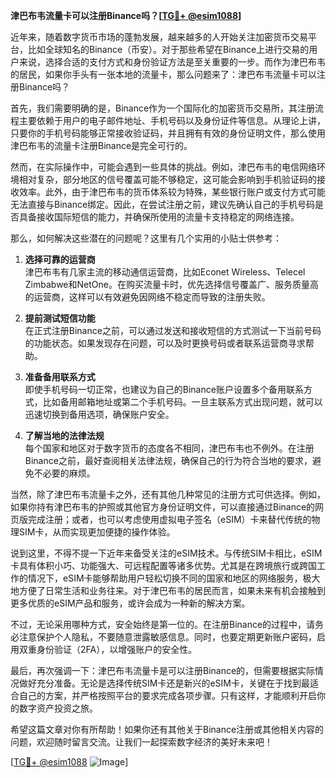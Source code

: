 **津巴布韦流量卡可以注册Binance吗？[[TG💪+ @esim1088](https://t.me/s/esim1088)]**

近年来，随着数字货币市场的蓬勃发展，越来越多的人开始关注加密货币交易平台，比如全球知名的Binance（币安）。对于那些希望在Binance上进行交易的用户来说，选择合适的支付方式和身份验证方法是至关重要的一步。而作为津巴布韦的居民，如果你手头有一张本地的流量卡，那么问题来了：津巴布韦流量卡可以注册Binance吗？

首先，我们需要明确的是，Binance作为一个国际化的加密货币交易所，其注册流程主要依赖于用户的电子邮件地址、手机号码以及身份证件等信息。从理论上讲，只要你的手机号码能够正常接收验证码，并且拥有有效的身份证明文件，那么使用津巴布韦的流量卡注册Binance是完全可行的。

然而，在实际操作中，可能会遇到一些具体的挑战。例如，津巴布韦的电信网络环境相对复杂，部分地区的信号覆盖可能不够稳定，这可能会影响到手机验证码的接收效率。此外，由于津巴布韦的货币体系较为特殊，某些银行账户或支付方式可能无法直接与Binance绑定。因此，在尝试注册之前，建议先确认自己的手机号码是否具备接收国际短信的能力，并确保所使用的流量卡支持稳定的网络连接。

那么，如何解决这些潜在的问题呢？这里有几个实用的小贴士供参考：

1. **选择可靠的运营商**  
   津巴布韦有几家主流的移动通信运营商，比如Econet Wireless、Telecel Zimbabwe和NetOne。在购买流量卡时，优先选择信号覆盖广、服务质量高的运营商，这样可以有效避免因网络不稳定而导致的注册失败。

2. **提前测试短信功能**  
   在正式注册Binance之前，可以通过发送和接收短信的方式测试一下当前号码的功能状态。如果发现存在问题，可以及时更换号码或者联系运营商寻求帮助。

3. **准备备用联系方式**  
   即使手机号码一切正常，也建议为自己的Binance账户设置多个备用联系方式，比如备用邮箱地址或第二个手机号码。一旦主联系方式出现问题，就可以迅速切换到备用选项，确保账户安全。

4. **了解当地的法律法规**  
   每个国家和地区对于数字货币的态度各不相同，津巴布韦也不例外。在注册Binance之前，最好查阅相关法律法规，确保自己的行为符合当地的要求，避免不必要的麻烦。

当然，除了津巴布韦流量卡之外，还有其他几种常见的注册方式可供选择。例如，如果你持有津巴布韦的护照或其他官方身份证明文件，可以直接通过Binance的网页版完成注册；或者，也可以考虑使用虚拟电子签名（eSIM）卡来替代传统的物理SIM卡，从而实现更加便捷的操作体验。

说到这里，不得不提一下近年来备受关注的eSIM技术。与传统SIM卡相比，eSIM卡具有体积小巧、功能强大、可远程配置等诸多优势。尤其是在跨境旅行或跨国工作的情况下，eSIM卡能够帮助用户轻松切换不同的国家和地区的网络服务，极大地方便了日常生活和业务往来。对于津巴布韦的居民而言，如果未来有机会接触到更多优质的eSIM产品和服务，或许会成为一种新的解决方案。

不过，无论采用哪种方式，安全始终是第一位的。在注册Binance的过程中，请务必注意保护个人隐私，不要随意泄露敏感信息。同时，也要定期更新账户密码，启用双重身份验证（2FA），以增强账户的安全性。

最后，再次强调一下：津巴布韦流量卡是可以注册Binance的，但需要根据实际情况做好充分准备。无论是选择传统SIM卡还是新兴的eSIM卡，关键在于找到最适合自己的方案，并严格按照平台的要求完成各项步骤。只有这样，才能顺利开启你的数字资产投资之旅。

希望这篇文章对你有所帮助！如果你还有其他关于Binance注册或其他相关内容的问题，欢迎随时留言交流。让我们一起探索数字经济的美好未来吧！

[[TG💪+ @esim1088](https://t.me/s/esim1088) ![Image](https://i.postimg.cc/4NQfJmqS/Snipaste-2025-05-13-00-14-12.png)]